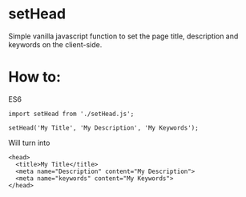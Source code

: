 # setHead
Simple vanilla javascript function to set the page title, description and keywords on the client-side.
# How to:
ES6
```
import setHead from './setHead.js';

setHead('My Title', 'My Description', 'My Keywords');
```
Will turn into
```
<head>
  <title>My Title</title>
  <meta name="Description" content="My Description">
  <meta name="keywords" content="My Keywords">
</head>
```
